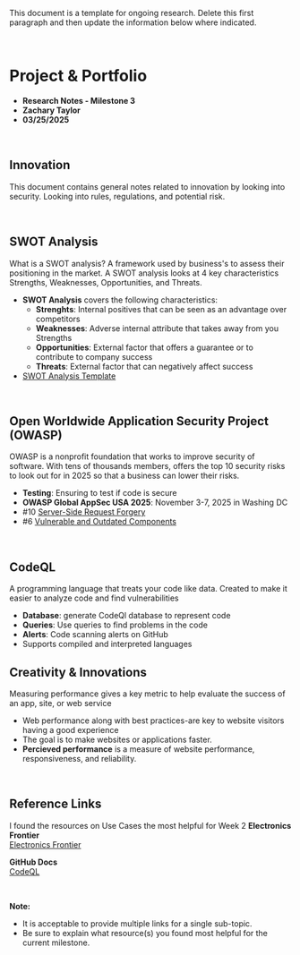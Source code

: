This document is a template for ongoing research. Delete this first paragraph and then update the information below where indicated.

<br>

# Project & Portfolio

- **Research Notes - Milestone 3**
- **Zachary Taylor**
- **03/25/2025**

<br>

## Innovation

This document contains general notes related to innovation by looking into security. Looking into rules, regulations, and potential risk.

<br>

## SWOT Analysis

What is a SWOT analysis? A framework used by business's to assess their positioning in the market. A SWOT analysis looks at 4 key characteristics Strengths, Weaknesses, Opportunities, and Threats.

- **SWOT Analysis** covers the following characteristics:
  - **Strenghts**: Internal positives that can be seen as an advantage over competitors
  - **Weaknesses**: Adverse internal attribute that takes away from you Strengths
  - **Opportunities**: External factor that offers a guarantee or to contribute to company success
  - **Threats**: External factor that can negatively affect success
- [SWOT Analysis Template](https://www.forbes.com/advisor/wp-content/uploads/2022/01/SWOT_Analysis_Template.pdf)

<br>

## Open Worldwide Application Security Project (OWASP)

OWASP is a nonprofit foundation that works to improve security of software. With tens of thousands members, offers the top 10 security risks to look out for in 2025 so that a business can lower their risks.

- **Testing**: Ensuring to test if code is secure
- **OWASP Global AppSec USA 2025**: November 3-7, 2025 in Washing DC
- #10 [Server-Side Request Forgery](https://owasp.org/Top10/A10_2021-Server-Side_Request_Forgery_%28SSRF%29/)
- #6 [Vulnerable and Outdated Components](https://owasp.org/Top10/A06_2021-Vulnerable_and_Outdated_Components/)

<br>

## CodeQL

A programming language that treats your code like data. Created to make it easier to analyze code and find vulnerabilities

- **Database**: generate CodeQl database to represent code
- **Queries**: Use queries to find problems in the code
- **Alerts**: Code scanning alerts on GitHub
- Supports compiled and interpreted languages
  <br>

## Creativity & Innovations

Measuring performance gives a key metric to help evaluate the success of an app, site, or web service

- Web performance along with best practices-are key to website visitors having a good experience
- The goal is to make websites or applications faster.
- **Percieved performance** is a measure of website performance, responsiveness, and reliability.

<br>

## Reference Links

I found the resources on Use Cases the most helpful for Week 2
**Electronics Frontier**  
[Electronics Frontier](https://www.eff.org/issues/innovation)

**GitHub Docs**  
[CodeQL](https://docs.github.com/en/code-security/code-scanning/introduction-to-code-scanning/about-code-scanning-with-codeql)

<br>

**Note:**

- It is acceptable to provide multiple links for a single sub-topic.
- Be sure to explain what resource(s) you found most helpful for the current milestone.
